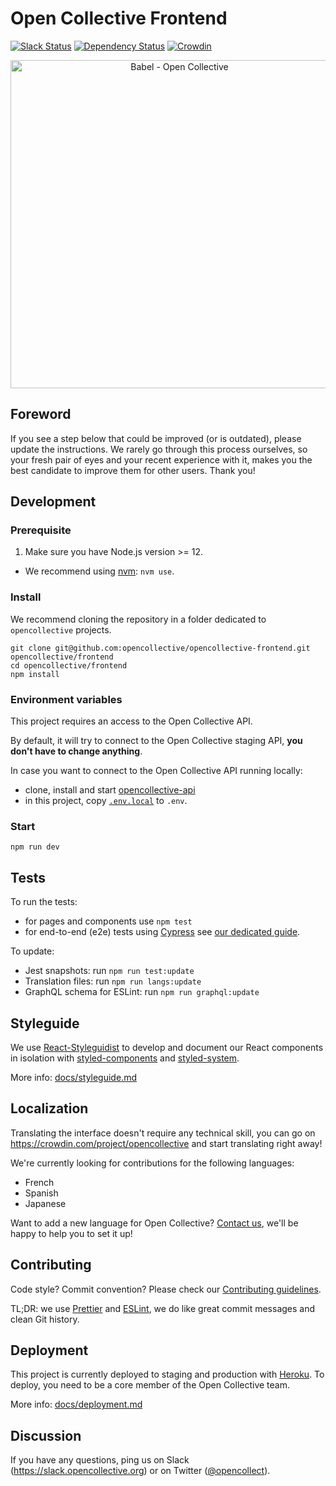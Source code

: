 # Open Collective Frontend

[![Slack Status](https://slack.opencollective.org/badge.svg)](https://slack.opencollective.org)
[![Dependency Status](https://david-dm.org/opencollective/opencollective-frontend/status.svg)](https://david-dm.org/opencollective/opencollective-frontend)
[![Crowdin](https://d322cqt584bo4o.cloudfront.net/opencollective/localized.svg)](https://crowdin.com/project/opencollective)

<p align="center">
  <a href="https://github.com/opencollective/opencollective-frontend">
    <img width="525"src="http://res.cloudinary.com/opencollective/image/upload/c_scale,w_1050/v1536861775/opencollective-babel-2018-09-13_ue8yhg.png" alt="Babel - Open Collective">
  </a>
</p>

## Foreword

If you see a step below that could be improved (or is outdated), please update the instructions. We rarely go through this process ourselves, so your fresh pair of eyes and your recent experience with it, makes you the best candidate to improve them for other users. Thank you!

## Development

### Prerequisite

1. Make sure you have Node.js version >= 12.

- We recommend using [nvm](https://github.com/creationix/nvm): `nvm use`.

### Install

We recommend cloning the repository in a folder dedicated to `opencollective` projects.

```
git clone git@github.com:opencollective/opencollective-frontend.git opencollective/frontend
cd opencollective/frontend
npm install
```

### Environment variables

This project requires an access to the Open Collective API.

By default, it will try to connect to the Open Collective staging API, **you don't have to change anything**.

In case you want to connect to the Open Collective API running locally:

- clone, install and start [opencollective-api](https://github.com/opencollective/opencollective-api)
- in this project, copy [`.env.local`](.env.local) to `.env`.

### Start

```
npm run dev
```

## Tests

To run the tests:

- for pages and components use `npm test`
- for end-to-end (e2e) tests using [Cypress](https://www.cypress.io/) see [our dedicated guide](docs/e2e.md).

To update:

- Jest snapshots: run `npm run test:update`
- Translation files: run `npm run langs:update`
- GraphQL schema for ESLint: run `npm run graphql:update`

## Styleguide

We use [React-Styleguidist](https://react-styleguidist.js.org/) to develop and document our React components in isolation with [styled-components](https://www.styled-components.com/) and [styled-system](https://jxnblk.com/styled-system/).

More info: [docs/styleguide.md](docs/styleguide.md)

## Localization

Translating the interface doesn't require any technical skill, you can go on
https://crowdin.com/project/opencollective and start translating right away!

We're currently looking for contributions for the following languages:

- French
- Spanish
- Japanese

Want to add a new language for Open Collective? [Contact us](https://slack.opencollective.org),
we'll be happy to help you to set it up!

## Contributing

Code style? Commit convention? Please check our [Contributing guidelines](CONTRIBUTING.md).

TL;DR: we use [Prettier](https://prettier.io/) and [ESLint](https://eslint.org/), we do like great commit messages and clean Git history.

## Deployment

This project is currently deployed to staging and production with [Heroku](https://www.heroku.com/). To deploy, you need to be a core member of the Open Collective team.

More info: [docs/deployment.md](docs/deployment.md)

## Discussion

If you have any questions, ping us on Slack
(https://slack.opencollective.org) or on Twitter
([@opencollect](https://twitter.com/opencollect)).
